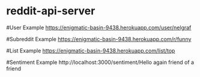 # reddit-api-server

#User Example
https://enigmatic-basin-9438.herokuapp.com/user/nelgraf

#Subreddit Example
https://enigmatic-basin-9438.herokuapp.com/r/funny

#List Example
https://enigmatic-basin-9438.herokuapp.com/list/top

#Sentiment Example
http://localhost:3000/sentiment/Hello again friend of a friend

